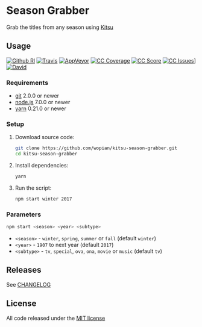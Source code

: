 # Season Grabber

Grab the titles from any season using [Kitsu][0]

## Usage

[![Github Rl]][1]
[![Travis]][2]
[![AppVeyor]][3]
[![CC Coverage]][4]
[![CC Score]][5]
[![CC Issues]][6]]
[![David]][7]

### Requirements

- [git](https://git-scm.com/) 2.0.0 or newer
- [node.js](https://nodejs.org) 7.0.0 or newer
- [yarn](https://https://yarnpkg.com) 0.21.0 or newer

### Setup

1. Download source code:

    ```bash
    git clone https://github.com/wopian/kitsu-season-grabber.git
    cd kitsu-season-grabber
    ```

1. Install dependencies:

    ```bash
    yarn
    ```

2. Run the script:

    ```bash
    npm start winter 2017
    ```

### Parameters

```bash
npm start <season> <year> <subtype>
```

- `<season>` - `winter`, `spring`, `summer` or `fall` (default `winter`)
- `<year>` - `1907` to next year (default `2017`)
- `<subtype>` - `tv`, `special`, `ova`, `ona`, `movie` or `music` (default `tv`)

## Releases

See [CHANGELOG][8]

## License

All code released under the [MIT license][9]

[GitHub Rl]:https://img.shields.io/github/release/wopian/kitsu-season-grabber.svg?style=flat-square
[Travis]:https://img.shields.io/travis/wopian/kitsu-season-grabber/master.svg?style=flat-square&label=linux%20%26%20macOS
[CC Coverage]:https://img.shields.io/codeclimate/coverage/github/wopian/kitsu-season-grabber.svg?style=flat-square
[CC Score]:https://img.shields.io/codeclimate/github/wopian/kitsu-season-grabber.svg?style=flat-square
[CC Issues]:https://img.shields.io/codeclimate/issues/github/wopian/kitsu-season-grabber.svg?style=flat-square
[David]:https://img.shields.io/david/wopian/kitsu-season-grabber.svg?style=flat-square
[AppVeyor]:https://img.shields.io/appveyor/ci/wopian/kitsu-season-grabber/master.svg?style=flat-square&label=windows

[0]:https://kitsu.io
[1]:https://github.com/wopian/hibari/releases
[2]:https://travis-ci.org/wopian/kitsu-season-grabber
[3]:https://ci.appveyor.com/project/wopian/hibari
[4]:https://codeclimate.com/github/wopian/hibari/coverage
[5]:https://codeclimate.com/github/wopian/hibari
[6]:https://codeclimate.com/github/wopian/hibari/issues
[7]:https://david-dm.org/wopian/hibari
[8]:https://github.com/wopian/hibari/blob/master/CHANGELOG.md
[9]:https://github.com/wopian/hibari/blob/master/LICENSE.md
